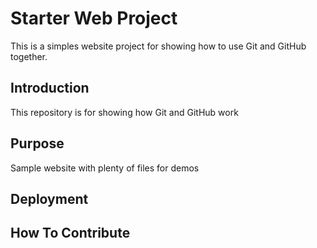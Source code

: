 # Starter Web Project

This is a simples website project for showing how to use Git and GitHub together.

## Introduction
This repository is for showing how Git and GitHub work

## Purpose
Sample website with plenty of files for demos

## Deployment

## How To Contribute